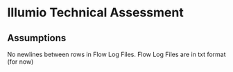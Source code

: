 # Illumio Technical Assessment

## Assumptions

No newlines between rows in Flow Log Files.
Flow Log Files are in txt format (for now)
